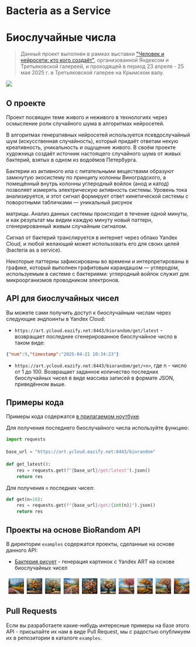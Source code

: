 # Bacteria as a Service
# Биослучайные числа

> Данный проект выполнен в рамках выставки ["Человек и нейросети: кто кого создаёт"](https://ya.ru/project/humanai), организованной Яндексом и Третьяковской галереей, и проходящей в период 23 апреля - 25 мая 2025 г. в Третьяковской галерее на Крымском валу.

![](img/exhib.jpeg)

## О проекте

Проект посвящен теме живого и неживого в технологиях через осмысление роли случайного шума в алгоритмах нейросетей.

В алгоритмах генеративных нейросетей используется псевдослучайный шум (искусственная случайность), который придаёт ответам некую креативность, уникальность и ощущение живого. В своём проекте художница создаёт источник настоящего случайного шума от живых бактерий, взятых в одном из водоёмов Петербурга.

Бактерии из активного ила с питательными веществами образуют замкнутую экосистему по принципу колонны Виноградского, а помещённый внутрь колонны углеродный войлок (анод и катод) позволяет измерять электрическую активность системы. Уровень тока анализируется, и этот сигнал формирует ответ кинетической системы с поворотными табличками — уникальный рисунок

матрицы. Анализ данных системы происходит в течение одной минуты, и как результат мы видим каждую минуту новый паттерн, сгенерированный живым случайным сигналом.

Сигнал от бактерий транслируется в интернет через облако Yandex Cloud, и любой желающий может использовать его для своих целей (bacteria as a service).

Некоторые паттерны зафиксированы во времени и интерпретированы в графике, который выполнен графитовым карандашом — углеродом, используемым в системе с бактериями: углеродный войлок служит для микроорганизмов проводником электронов.

## API для биослучайных чисел

Вы можете сами получить доступ к биослучайным числам через следующие эндпоинты в Yandex Cloud:

* `https://art.ycloud.eazify.net:8443/biorandom/get/latest` - возвращает последнее сгенерированное биослучайное число в таком виде:

```json
{"num":9,"timestamp":"2025-04-21 10:34:23"}
```
 
* `https://art.ycloud.eazify.net:8443/biorandom/get/<n>`, где n - число от 1 до 100. Возвращает заданное количество последних биослучайных чисел в виде массива записей в формате JSON, приведённом выше.

## Примеры кода

Примеры кода содержатся [в прилагаемом ноутбуке](biorandom.ipynb).

Для получения последнего биослучайного числа используйте функцию:

```python
import requests

base_url = "https://art.ycloud.eazify.net:8443/biorandom"

def get_latest():
    res = requests.get(f"{base_url}/get/latest").json()
    return res
```

Для получения `n` последних чисел:

```python
def get(n=10):
    res = requests.get(f"{base_url}/get/{int(n)}").json()
    return res
```

## Проекты на основе BioRandom API

В директории `examples` содержатся проекты, сделанные на основе данного API:

* [Бактерия рисует](examples/bacteria_draws/bacteria_draws.ipynb) - генерация картинок с Yandex ART на основе биослучайных чисел

![](img/bacdraw.png)

## Pull Requests

Если вы разработаете какие-нибудь интересные примеры на базе этого API - присылайте их нам в виде Pull Request, мы с радостью опубликуем их в репозитории в каталоге `examples`.
